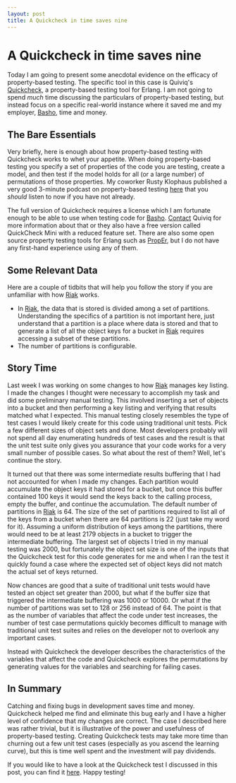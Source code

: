 ```yaml
---
layout: post
title: A Quickcheck in time saves nine
---
```


# A Quickcheck in time saves nine

Today I am going to present some anecdotal evidence on the efficacy
of property-based testing. The specific tool in this case is Quiviq's
[Quickcheck](http://www.quviq.com/), a property-based testing tool for
Erlang. I am not going to spend *much* time discussing the particulars
of property-based testing, but instead focus on a specific real-world
instance where it saved me and my employer,
[Basho](http://www.basho.com/), time and money.

## The Bare Essentials
Very briefly, here is enough about how property-based testing with
Quickcheck works to whet your appetite. When doing property-based
testing you specify a set of properties of the code you are testing,
create a model, and then test if the model holds for all (or a large
number) of permutations of those properties. My coworker Rusty
Klophaus published a very good 3-minute podcast on property-based
testing [here](http://riak.minutewith.com/pages/20110128) that you
_should_ listen to now if you have not already.

The full version of Quickcheck requires a license which I am fortunate
enough to be able to use when testing code for
[Basho](http://www.basho.com/). [Contact](http://www.quviq.com/contact.html)
Quiviq for more information about that or they also have a free
version called QuickCheck Mini with a reduced feature set. There are
also some open source property testing tools for Erlang such as
[PropEr](https://github.com/manopapad/proper), but I do not have any
first-hand experience using any of them.

## Some Relevant Data
Here are a couple of tidbits that will help you follow the
story if you are unfamiliar with how [Riak](http://www.basho.com)
works.
 * In [Riak](http://www.basho.com), the data that is stored is divided among a set of partitions. Understanding the specifics of a partition is not important here, just understand that a partition is a place where data is stored and that to generate a list of all the object keys for a bucket in [Riak](http://www.basho.com) requires accessing a subset of these partitions.
 * The number of partitions is configurable.
   
     
## Story Time
Last week I was working on some changes to how
[Riak](http://www.basho.com) manages key listing. I made the changes I
thought were necessary to accomplish my task and did some preliminary
manual testing. This involved inserting a set of objects into a bucket
and then performing a key listing and verifying that results matched
what I expected. This manual testing closely resembles the type of
test cases I would likely create for this code using traditional unit
tests. Pick a few different sizes of object sets and done. Most
developers probably will not spend all day enumerating hundreds of
test cases and the result is that the unit test suite only gives you
assurance that your code works for a very small number of possible
cases. So what about the rest of them? Well, let's continue the story.

It turned out that there was some intermediate results buffering that
I had not accounted for when I made my changes. Each partition would
accumulate the object keys it had stored for a bucket, but once this
buffer contained 100 keys it would send the keys back to the calling
process, empty the buffer, and continue the accumulation. The default
number of partitions in [Riak](http://www.basho.com) is 64. The size
of the set of partitions required to list all of the keys from a
bucket when there are 64 partitions is 22 (just take my word for
it). Assuming a uniform distribution of keys among the partitions,
there would need to be at least 2179 objects in a bucket to trigger
the intermediate buffering. The largest set of objects I tried in my
manual testing was 2000, but fortunately the object set size is one of
the inputs that the Quickcheck test for this code generates for me and
when I ran the test it quickly found a case where the expected set of
object keys did not match the actual set of keys returned.

Now chances are good that a suite of traditional unit tests would have
tested an object set greater than 2000, but what if the buffer size
that triggered the intermediate buffering was 1000 or 10000. Or what if
the number of partitions was set to 128 or 256 instead of 64. The
point is that as the number of variables that affect the code
under test increases, the number of test case permutations quickly
becomes difficult to manage with traditional unit test suites and
relies on the developer not to overlook any important
cases. 

Instead with Quickcheck the developer describes the characteristics of
the variables that affect the code and Quickcheck explores the
permutations by generating values for the variables and searching for
failing cases.

## In Summary
Catching and fixing bugs in development saves time and
money. Quickcheck helped me find and eliminate this bug early and I
have a higher level of confidence that my changes are correct.  The
case I described here was rather trivial, but it is illustrative of
the power and usefulness of property-based testing. Creating
Quickcheck tests may take more time than churning out a few unit test
cases (especially as you ascend the learning curve), but this is time
well spent and the investment will pay dividends.

If you would like to have a look at the Quickcheck test I discussed in
this post, you can find it
[here](https://github.com/basho/riak_kv/blob/master/test/keys_fsm_eqc.erl). Happy
testing!

